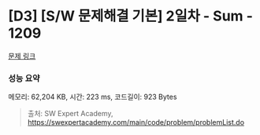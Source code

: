 # [D3] [S/W 문제해결 기본] 2일차 - Sum - 1209 

[문제 링크](https://swexpertacademy.com/main/code/problem/problemDetail.do?contestProbId=AV13_BWKACUCFAYh) 

### 성능 요약

메모리: 62,204 KB, 시간: 223 ms, 코드길이: 923 Bytes



> 출처: SW Expert Academy, https://swexpertacademy.com/main/code/problem/problemList.do